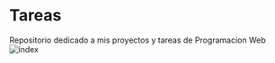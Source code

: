 # Tareas
Repositorio dedicado a mis proyectos y tareas de Programacion Web
![index]([ss.png](https://github.com/Yafreilis/Tareas/blob/main/Tarea%201/Tarea/ss.png))
